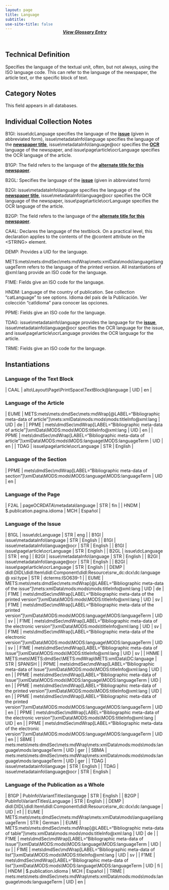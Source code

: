 ```yaml
---
layout: page
title: Language
subtitle:  
use-site-title: false
---
```


<h4 style="text-align:center;font-style:italic;margin-top:-20px;margin-bottom:50px;"><a href="../../glossary/language">View Glossary Entry</a></h4>

## Technical Definition

Specifies the language of the textual unit, often, but not always, using
the ISO language code. This can refer to the language of the newspaper,
the article text, or the specific block of text.

## Category Notes

This field appears in all databases.

## Individual Collection Notes

B1GI: issue\\dcLanguage specifies the language of the [**issue**](../issue-number) (given
in abbreviated form), issue\\metadataInfo\\language specifies the
language of the [**newspaper title**](../newspaper-title), issue\\metadataInfo\\language@ocr
specifies the [**OCR**](../ocr) language of the newspaper, and
issue\\page\\article\\ocrLanguage specifies the OCR language of the
article.

B1GP: The field refers to the language of the [**alternate title for this
newspaper**](../alternative-newspaper-title).

B2GL: Specifies the language of the [**issue**](../issue-number) (given in abbreviated
form)

B2GI: issue\\metadataInfo\\language specifies the language of the
[**newspaper title**](../newspaper-title), issue\\metadataInfo\\language@ocr specifies the OCR
language of the newspaper, issue\\page\\article\\ocrLanguage specifies
the OCR language of the article.

B2GP: The field refers to the language of the  [**alternate title for this
newspaper**](../alternative-newspaper-title).

CAAL: Declares the language of the textblock. On a practical level, this
declaration applies to the contents of the @content attribute on the
\<STRING\> element.

DEMP: Provides a UID for the language.

METS:mets\\mets:dmdSec\\mets:mdWrap\\mets:xmlData\\mods\\language\\languageTerm
refers to the language of the printed version. All instantiations of
@xml:lang provide an ISO code for the language.

F1ME: Fields give an ISO code for the language.

HNDM: Language of the country of publication. See collection
“catLanguage” to see options. Idioma del país de la Publicación. Ver
colección “catIdioma” para conocer las opciones.

PPME: Fields give an ISO code for the language.

TDAG: issue\\metadatainfo\\language provides the language for the
[**issue**](../issue-number), issue\\metadatainfo\\language@ocr specifies the OCR language
for the issue, and issue\\page\\article\\ocrLanguage provides the OCR
language for the article.

TRME: Fields give an ISO code for the language.

## Instantiations

### Language of the Text Block  

| CAAL  |  alto\\Layout\\Page\\PrintSpace\\TextBlock@language | UID | en |

### Language of the Article  

| EUME  |  METS:mets\\mets:dmdSec\\mets:mdWrap\[@LABEL=“Bibliographic meta-data of article”\]\\mets:xmlData\\mods:mods\\mods:titleInfo@xml:lang | UID | de  |
| PPME  |  mets\\dmdSec\\mdWrap\[LABEL=“Bibliographic meta-data of article”\]\\xmlData\\MODS:mods\\MODS:titleInfo@xml:lang  | UID | en  |
| PPME  |  mets\\dmdSec\\mdWrap\[LABEL=“Bibliographic meta-data of article”\]\\xmlData\\MODS:mods\\MODS:language\\MODS:languageTerm  | UID | en  |
| TDAG  |  issue\\page\\article\\ocrLanguage  | STR | English |

### Language of the Section  

| PPME  |  mets\\dmdSec\\mdWrap\[LABEL=“Bibliographic meta-data of section”\]\\xmlData\\MODS:mods\\MODS:language\\MODS:languageTerm | UID | en |

### Language of the Page  

| F2AL  |  pageOCRDATA\\metadata\\language | STR | fin  |
| HNDM  |  $.publication.pagina.idioma  | MCH | Español |

### Language of the Issue  

| B1GL  |  issue\\dcLanguage  | STR | eng  |
| B1GI  |  issue\\metadataInfo\\language  | STR | English  |
| B1GI  |  issue\\metadataInfo\\language@ocr  | STR | English  |
| B1GI  |  issue\\page\\article\\ocrLanguage  | STR | English  |
| B2GL  |  issue\\dcLanguage  | STR | eng  |
| B2GI  |  issue\\metadataInfo\\language  | STR | English  |
| B2GI  |  issue\\metadataInfo\\language@ocr  | STR | English  |
| B2GI  |  issue\\page\\article\\ocrLanguage  | STR | English  |
| DEMP  |  didl:DIDL\\didl:Item\\didl:Component\\didl:Resource\\srw\_dc:dcx\\dc:language@ xsi:type  | STR | dcterms:ISO639-1 |
| EUME  |  METS:mets\\mets:dmdSec\\mets:mdWrap\[@LABEL=“Bibliographic meta-data of the issue”\]\\mets:xmlData\\mods:mods\\mods:titleInfo@xml:lang  | UID | de  |
| F1ME  |  mets\\dmdSec\\mdWrap\[LABEL=“Bibliographic meta-data of the printed version”\]\\xmlData\\MODS:mods\\MODS:titleInfo@xml:lang  | UID | sv  |
| F1ME  |  mets\\dmdSec\\mdWrap\[LABEL=“Bibliographic meta-data of the printed version”\]\\xmlData\\MODS:mods\\MODS:language\\MODS:languageTerm  | UID | sv  |
| F1ME  |  mets\\dmdSec\\mdWrap\[LABEL=“Bibliographic meta-data of the electronic version”\]\\xmlData\\MODS:mods\\titleInfo@xml:lang  | UID | sv  |
| F1ME  |  mets\\dmdSec\\mdWrap\[LABEL=“Bibliographic meta-data of the electronic version”\]\\xmlData\\MODS:mods\\MODS:language\\MODS:languageTerm | UID | sv  |
| F1ME  |  mets\\dmdSec\\mdWrap\[LABEL=“Bibliographic meta-data of Issue”\]\\xmlData\\MODS:mods\\MODS:titleInfo@xml:lang  | UID | sv  |
| HNME  |  METS:mets\\METS:dmdSec\\METS:mdWrap\\METS:xmlData\\DC:language  | STR | SPANISH  |
| PPME  |  mets\\dmdSec\\mdWrap\[LABEL=“Bibliographic meta-data of Issue”\]\\xmlData\\MODS:mods\\MODS:titleInfo@xml:lang  | UID | en  |
| PPME  |  mets\\dmdSec\\mdWrap\[LABEL=“Bibliographic meta-data of Issue”\]\\xmlData\\MODS:mods\\MODS:language\\MODS:languageTerm  | UID | en  |
| PPME  |  mets\\dmdSec\\mdWrap\[LABEL=“Bibliographic meta-data of the printed version”\]\\xmlData\\MODS:mods\\MODS:titleInfo@xml:lang  | UID | en  |
| PPME  |  mets\\dmdSec\\mdWrap\[LABEL=“Bibliographic meta-data of the printed version”\]\\xmlData\\MODS:mods\\MODS:language\\MODS:languageTerm  | UID | en  |
| PPME  |  mets\\dmdSec\\mdWrap\[LABEL=“Bibliographic meta-data of the electronic version”\]\\xmlData\\MODS:mods\\MODS:titleInfo@xml:lang  | UID | en  |
| PPME  |  mets\\dmdSec\\mdWrap\[LABEL=“Bibliographic meta-data of the electronic version”\]\\xmlData\\MODS:mods\\MODS:language\\MODS:languageTerm | UID | en  |
| SBME  |  mets:mets\\mets:dmdSec\\mets:mdWrap\\mets:xmlData\\mods:mods\\mods:language\\mods:languageTerm  | UID | ger  |
| SBMA  |  mets:mets\\mets:dmdSec\\mets:mdWrap\\mets:xmlData\\mods:mods\\mods:language\\mods:languageTerm  | UID | ger  |
| TDAG  |  issue\\metadatainfo\\language  | STR | English  |
| TDAG  |  issue\\metadatainfo\\language@ocr  | STR | English  |

### Language of the Publication as a Whole  

| B1GP  |  PubInfo\\VariantTitles\\language  | STR | English |
| B2GP  |  PubInfo\\VariantTitles\\Language  | STR | English |
| DEMP  |  didl:DIDL\\didl:Item\\didl:Component\\didl:Resource\\srw\_dc:dcx\\dc:language  | UID | n1  |
| EUME  |  METS:mets\\mets:dmdSec\\mets:mdWrap\\mets:xmlData\\mods\\language\\languageTerm  | STR | German  |
| EUME  |  METS:mets\\mets:dmdSec\\mets:mdWrap\[@LABEL=“Bibliographic meta-data of table”\]\\mets:xmlData\\mods:mods\\mods:titleInfo@xml:lang | UID | de  |
| F1ME  |  mets\\dmdSec\\mdWrap\[LABEL=“Bibliographic meta-data of Issue”\]\\xmlData\\MODS:mods\\MODS:language\\MODS:languageTerm  | UID | sv  |
| F1ME  |  mets\\dmdSec\\mdWrap\[LABEL=“Bibliographic meta-data of list”\]\\xmlData\\MODS:mods\\MODS:titleInfo@xml:lang  | UID | sv  |
| F1ME  |  mets\\dmdSec\\mdWrap\[LABEL=“Bibliographic meta-data of list”\]\\xmlData\\MODS:mods\\MODS:language\\MODS:languageTerm  | UID | fi  |
| HNDM  |  $.publication.idioma  | MCH | Español |
| TRME  |  mets:mets\\mets:dmdSec\\mets:mdWrap\\mets:xmlData\\mods:mods\\mods:language\\mods:languageTerm  | UID | en  |
